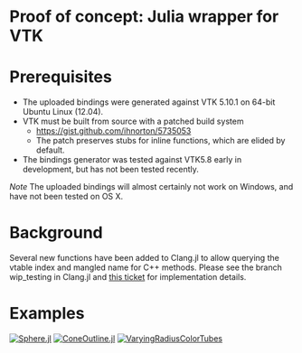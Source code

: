 Proof of concept: Julia wrapper for VTK
======================================

Prerequisites
=============

* The uploaded bindings were generated against VTK 5.10.1 on 64-bit Ubuntu Linux (12.04).
* VTK must be built from source with a patched build system
  * https://gist.github.com/ihnorton/5735053
  * The patch preserves stubs for inline functions, which are elided by default.
* The bindings generator was tested against VTK5.8 early in development, but has not been tested recently.

*Note* The uploaded bindings will almost certainly not work on Windows, and have not been tested on OS X.


Background
==========

Several new functions have been added to Clang.jl to allow querying the vtable index and mangled name for C++ methods.
Please see the branch wip\_testing in Clang.jl and [this ticket](https://github.com/ihnorton/Clang.jl/issues/20)
for implementation details.




Examples
========
[![Sphere.jl](https://gist.github.com/ihnorton/5274691/raw/6f469afc1bb10efb018a919e4bcccff434908793/Sphere.png)](examples/Sphere.jl)
[![ConeOutline.jl](https://gist.github.com/ihnorton/5274691/raw/8958413d21c98653ab38859d6b593e9429804690/ConeOutline.png)](examples/ConeOutline.jl)
[![VaryingRadiusColorTubes](https://gist.github.com/ihnorton/5274691/raw/5e3176ed1fcb2f8fe966d4c3d80410b47cecb7ca/VaryingRadiusColorTubes.png)](examples/VaryingRadiusColorTubes.jl)
